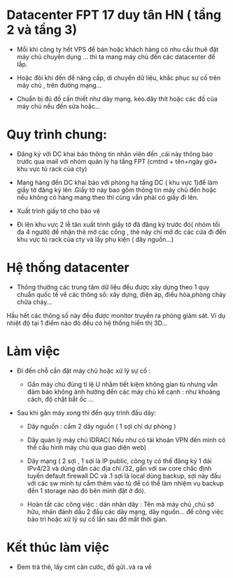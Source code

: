 # Datacenter FPT 17 duy tân HN ( tầng 2 và tầng 3)

- Mỗi khi công ty hết VPS để bán hoặc khách hàng có nhu cầu thuê đặt máy chủ chuyên dụng ... thì ta mang máy chủ đến các datacenter để lắp.

- Hoặc đôi khi đến để nâng cấp, di chuyển dữ liệu, khắc phục sự cố trên máy chủ , trên đường mạng...

- Chuẩn bị đủ đồ cần thiết như dây mạng. kéo.dây thít hoặc các đồ của máy chủ nếu đến sửa hoặc...

# Quy trình chung:

- Đăng ký với DC khai báo thông tin nhân viên đến ,cái này thông báo trước qua mail với nhóm quản lý hạ tầng FPT (cmtnd + tên+ngày giờ+ khu vực tủ rack của cty)

- Mang hàng đến DC khai báo với phòng hạ tầng DC ( khu vực 1)để làm giấy tờ đăng ký lên .Giấy tờ này bao gồm thông tin máy chủ đến hoặc nếu không có hàng mang theo thì cũng vẫn phải có giấy đi lên.


- Xuất trình giấy tờ cho bảo vệ

- Đi lên khu vực 2 lễ tân xuất trình giấy tờ đã đăng ký trước đó( nhóm tối đa 4 người) để nhận thẻ mở các cổng , thẻ này chỉ mở đc các cửa đi đến khu vực tủ rack của cty và lấy phụ kiện ( dây nguồn...)

# Hệ thống datacenter

- Thông thường các trung tâm dữ liệu đều được xây dựng theo 1 quy chuẩn quốc tế về các thông số: xây dựng, điện áp, điều hòa,phòng cháy chữa cháy...

Hầu hết các thông số này đều được monitor truyền ra phòng giám sát. Ví dụ nhiệt độ tại 1 điểm nào đó đều có hệ thống hiển thị 3D...

# Làm việc

- Đi đến chỗ cần đặt máy chủ hoặc xử lý sự cố :

  - Gắn máy chủ đúng tỉ lệ U nhằm tiết kiệm không gian tủ nhưng vẫn đảm bảo không ảnh hưởng đến các máy chủ kế cạnh : như khoảng cách, độ chặt bắt ốc ...

- Sau khi gắn máy xong thì đến quy trình đấu dây:

  - Dây nguồn : cắm 2 dây nguồn ( 1 sợi chỉ dự phòng )

  - Dây quản lý máy chủ IDRAC( Nếu như có tài khoản VPN đến mình có thể cấu hình máy chủ qua giao diện web)

  - Dây mạng ( 2 sợi , 1 sợi là IP public, công ty có thể đăng ký 1 dải IPv4/23 và dùng dần các địa chỉ /32, gắn với sw core chắc định tuyến default  firewall DC và .1 sợi là local dùng backup, sợi này đấu với các sw mình tự cắm thêm vào tủ để có thể làm nhiệm vụ backup đến 1 storage nào đó bên mình đặt ở đó).

  - Hoàn tất các công việc : dán nhãn dây : Tên mã máy chủ ,chủ sở hữu, nhãn đánh dấu 2 đầu các dây mạng, dây nguồn... để công việc bảo trì hoặc xử lý sự cố lần sau đỡ mất thời gian.

# Kết thúc làm việc 

- Đem trả thẻ, lấy cmt căn cước, đồ gửi..và ra về




